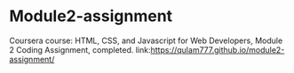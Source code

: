# Module2-assignment
Coursera course: HTML, CSS, and Javascript for Web Developers, Module 2 Coding Assignment, completed.
link:https://qulam777.github.io/module2-assignment/

